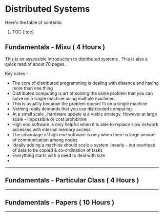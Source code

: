 # Distributed Systems

Here's the table of contents:

1. TOC
{:toc}

## Fundamentals - Mixu ( 4 Hours )
[This](http://book.mixu.net/distsys/ebook.html) is an assessible introduction to distributed systems . This is also a quick read of about 70 pages . 

Key notes -
- The core of distributed programming is dealing with distance and having more than one thing
- Distributed computing is art of solving the same problem that you can solve on a single machine using multiple machines
- This is usuallly because the problem doesnt fit on a single machine 
- Nothing really demands that you use distributed computing
- At a small scale , hardware update is a viable strategy. However at large scale - impossible or cost prohibitive
- High end software is only helpful when it is able to replace slow network accesses with internal memory access
- The advantage of high end software is only when there is large amount of communication among nodes
- Ideally adding a machine should scale a system linearly - but overhead of data to be copied & co-ordination of tasks
- Everything starts with a need to deal with size 
- 

---
## Fundamentals - Particular Class ( 4 Hours )
---
## Fundamentals - Papers ( 10 Hours )
---
